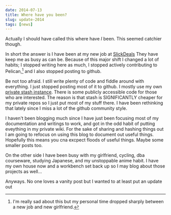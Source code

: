 ```yaml
---
date: 2014-07-13
title: Where have you been?
slug: update-2014
tags: [news]
---
```


Actually I should have called this where have _I_ been. This seemed catchier though.

In short the answer is I have been at my new job at [SlickDeals](http://slickdeals.net) They have keep me as busy as can be. Because of this major shift I changed a lot of habits; I stopped writing here as much, I stopped actively contributing to Pelican,[^PEL] and I also stopped posting to github.

Be not too afraid. I still write plenty of code and fiddle around with everything. I just stopped posting most of it to github. I mostly use my own [private stash instance](http://stash.bunni.biz). There is some publicly accessible code for those who are interested. The reason is that stash is SIGNIFICANTLY cheaper for my private repos so I just put most of my stuff there. I have been rethinking that lately since I miss a lot of the github community style.

[^PEL]: I'm really sad about this but my personal time dropped sharply between a new job and new girlfriend.

I haven't been blogging much since I have just been focusing most of my documentation and writings to work, and got in the odd habit of putting eveything in my private wiki. For the sake of sharing and hashing things out I am going to refocus on using this blog to document out useful things. Hopefully this means you cna excpect floods of useful things. Maybe some smaller posts too.

On the other side I have been busy with my girlfriend, cycling, dba courseware, studying Japanese, and my unstoppable anime habit. I have my own house now and a workbench set back up so I may blog about those projects as well…

Anyways. No one loves a vanity post but I wanted to at least put an update out
